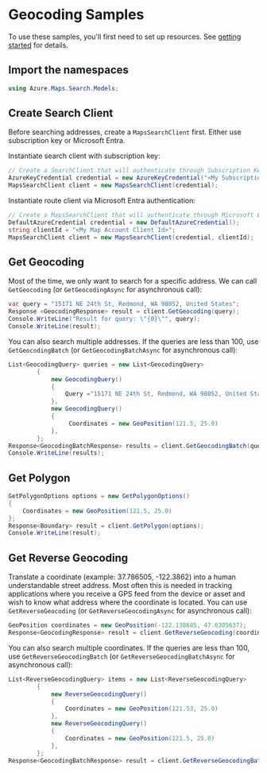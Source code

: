 # Geocoding Samples

To use these samples, you'll first need to set up resources. See [getting started](https://github.com/Azure/azure-sdk-for-net/tree/main/sdk/maps/Azure.Maps.Search#getting-started) for details.

## Import the namespaces

```C# Snippet:SearchImportNamespaces
using Azure.Maps.Search.Models;
```

## Create Search Client

Before searching addresses, create a `MapsSearchClient` first. Either use subscription key or Microsoft Entra.

Instantiate search client with subscription key:

```C# Snippet:InstantiateSearchClientViaSubscriptionKey
// Create a SearchClient that will authenticate through Subscription Key (Shared key)
AzureKeyCredential credential = new AzureKeyCredential("<My Subscription Key>");
MapsSearchClient client = new MapsSearchClient(credential);
```

Instantiate route client via Microsoft Entra authentication:

```C# Snippet:InstantiateSearchClientViaMicrosoftEntra
// Create a MapsSearchClient that will authenticate through Microsoft Entra
DefaultAzureCredential credential = new DefaultAzureCredential();
string clientId = "<My Map Account Client Id>";
MapsSearchClient client = new MapsSearchClient(credential, clientId);
```

## Get Geocoding

Most of the time, we only want to search for a specific address. We can call `GetGeocoding` (or `GetGeocodingAsync` for asynchronous call):

```C# Snippet:GetGeocoding
var query = "15171 NE 24th St, Redmond, WA 98052, United States";
Response <GeocodingResponse> result = client.GetGeocoding(query);
Console.WriteLine("Result for query: \"{0}\"", query);
Console.WriteLine(result);
```

You can also search multiple addresses. If the queries are less than 100, use `GetGeocodingBatch` (or `GetGeocodingBatchAsync` for asynchronous call):

```C# Snippet:GetGeocodingBatch
List<GeocodingQuery> queries = new List<GeocodingQuery>
        {
            new GeocodingQuery()
            {
                Query ="15171 NE 24th St, Redmond, WA 98052, United States"
            },
            new GeocodingQuery()
            {
                 Coordinates = new GeoPosition(121.5, 25.0)
            },
        };
Response<GeocodingBatchResponse> results = client.GetGeocodingBatch(queries);
Console.WriteLine(results);
```

## Get Polygon

```C# Snippet:GetPolygon
GetPolygonOptions options = new GetPolygonOptions()
{
    Coordinates = new GeoPosition(121.5, 25.0)
};
Response<Boundary> result = client.GetPolygon(options);
Console.WriteLine(result);
```

## Get Reverse Geocoding

Translate a coordinate (example: 37.786505, -122.3862) into a human understandable street address. Most often this is needed in tracking applications where you receive a GPS feed from the device or asset and wish to know what address where the coordinate is located. You can use `GetReverseGeocoding` (or `GetReverseGeocodingAsync` for asynchronous call):


```C# Snippet:GetReverseGeocoding
GeoPosition coordinates = new GeoPosition(-122.138685, 47.6305637);
Response<GeocodingResponse> result = client.GetReverseGeocoding(coordinates);
```

You can also search multiple coordinates. If the queries are less than 100, use `GetReverseGeocodingBatch` (or `GetReverseGeocodingBatchAsync` for asynchronous call):

```C# Snippet:GetReverseGeocodingBatch
List<ReverseGeocodingQuery> items = new List<ReverseGeocodingQuery>
        {
            new ReverseGeocodingQuery()
            {
                Coordinates = new GeoPosition(121.53, 25.0)
            },
            new ReverseGeocodingQuery()
            {
                Coordinates = new GeoPosition(121.5, 25.0)
            },
        };
Response<GeocodingBatchResponse> result = client.GetReverseGeocodingBatch(items);
```
